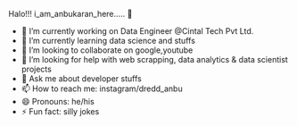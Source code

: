  Halo!!! i_am_anbukaran_here..... 👋
- 🔭 I’m currently working on Data Engineer @Cintal Tech Pvt Ltd.
- 🌱 I’m currently learning data science and stuffs
- 👯 I’m looking to collaborate on google,youtube
- 🤔 I’m looking for help with web scrapping, data analytics & data scientist projects
- 💬 Ask me about developer stuffs
- 📫 How to reach me: instagram/dredd_anbu
- 😄 Pronouns: he/his
- ⚡ Fun fact: silly jokes
